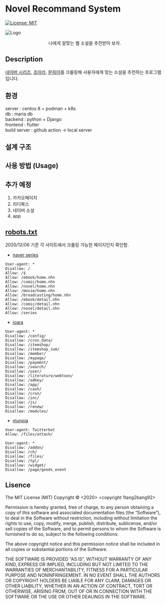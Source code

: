 # Novel Recommand System

[![License: MIT](https://img.shields.io/badge/License-MIT-yellow.svg)](https://opensource.org/licenses/MIT)

![Logo](https://miro.medium.com/max/640/1*55ujLQhjMm6Quc_pzeqYjw.jpeg)

<center>나에게 알맞는 웹 소설을 추천받아 보자.</center>

## Description
[네이버 시리즈](https://series.naver.com/novel), [조아라](https://joara.com/main.html), [문피아](https://novel.munpia.com)를 크롤링해 사용자에게 맞는 소설을 추천하는 프로그램입니다.

## 환경
server : centos 8 + podman + k8s<br>
db : maria db<br>
backend : python + Django<br>
frontend : flutter<br>
build server : github action -> local server<br>

## 설계 구조

## 사용 방법 (Usage)

## 추가 예정
1. 카카오페이지
2. 리디북스
3. 네이버 소설
4. app
## [robots.txt](https://namu.wiki/w/robots.txt)
2020/12/06 기준 각 사이트에서 크롤링 가능한 페이지인지 확인함.
* [naver series](https://series.naver.com/robots.txt)
```
User-agent: *
Disallow: /
Allow: /$
Allow: /ebook/home.nhn
Allow: /comic/home.nhn
Allow: /novel/home.nhn
Allow: /movie/home.nhn
Allow: /broadcasting/home.nhn
Allow: /ebook/detail.nhn
Allow: /comic/detail.nhn
Allow: /novel/detail.nhn
Allow: /series
```
* [joara](http://www.joara.com/robots.txt)
```
User-agent: *
Disallow: /config/
Disallow: /cron_data/
Disallow: /itemshop/
Disallow: /itemshop_sum/
Disallow: /member/
Disallow: /mypage/
Disallow: /payment/
Disallow: /search/
Disallow: /user/
Disallow: /literature/webtoon/
Disallow: /adkey/
Disallow: /app/
Disallow: /cash/
Disallow: /cron/
Disallow: /inc/
Disallow: /js/
Disallow: /renew/
Disallow: /modules/
```
* [munpia](https://novel.munpia.com/robots.txt)
```
User-agent: Twitterbot
Allow: /files/attach/

User-agent: *
Disallow: /addon/
Disallow: /ch/
Disallow: /files/
Disallow: /tpl/
Disallow: /widget/
Disallow: /page/goods_event
```

## Lisence
The MIT License (MIT)
Copyright © <2020> <copyright 1tang2bang92>

Permission is hereby granted, free of charge, to any person obtaining a copy of this software and associated documentation files (the “Software”), to deal in the Software without restriction, including without limitation the rights to use, copy, modify, merge, publish, distribute, sublicense, and/or sell copies of the Software, and to permit persons to whom the Software is furnished to do so, subject to the following conditions:

The above copyright notice and this permission notice shall be included in all copies or substantial portions of the Software.

THE SOFTWARE IS PROVIDED “AS IS”, WITHOUT WARRANTY OF ANY KIND, EXPRESS OR IMPLIED, INCLUDING BUT NOT LIMITED TO THE WARRANTIES OF MERCHANTABILITY, FITNESS FOR A PARTICULAR PURPOSE AND NONINFRINGEMENT. IN NO EVENT SHALL THE AUTHORS OR COPYRIGHT HOLDERS BE LIABLE FOR ANY CLAIM, DAMAGES OR OTHER LIABILITY, WHETHER IN AN ACTION OF CONTRACT, TORT OR OTHERWISE, ARISING FROM, OUT OF OR IN CONNECTION WITH THE SOFTWARE OR THE USE OR OTHER DEALINGS IN THE SOFTWARE.
